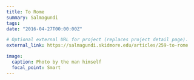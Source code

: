 ```yaml
---
title: To Rome
summary: Salmagundi
tags:
date: "2016-04-27T00:00:00Z"

# Optional external URL for project (replaces project detail page).
external_link: https://salmagundi.skidmore.edu/articles/259-to-rome

image:
  caption: Photo by the man himself
  focal_point: Smart
---
```

